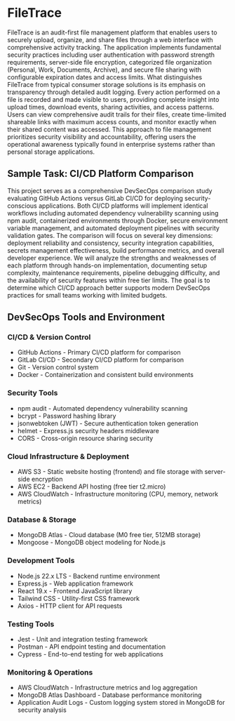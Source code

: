 # FileTrace
FileTrace is an audit-first file management platform that enables users to securely upload, organize, and share files through a web interface with comprehensive activity tracking. The application implements fundamental security practices including user authentication with password strength requirements, server-side file encryption, categorized file organization (Personal, Work, Documents, Archive), and secure file sharing with configurable expiration dates and access limits. What distinguishes FileTrace from typical consumer storage solutions is its emphasis on transparency through detailed audit logging. Every action performed on a file is recorded and made visible to users, providing complete insight into upload times, download events, sharing activities, and access patterns. Users can view comprehensive audit trails for their files, create time-limited shareable links with maximum access counts, and monitor exactly when their shared content was accessed. This approach to file management prioritizes security visibility and accountability, offering users the operational awareness typically found in enterprise systems rather than personal storage applications.

## Sample Task: CI/CD Platform Comparison
This project serves as a comprehensive DevSecOps comparison study evaluating GitHub Actions versus GitLab CI/CD for deploying security-conscious applications. Both CI/CD platforms will implement identical workflows including automated dependency vulnerability scanning using npm audit, containerized environments through Docker, secure environment variable management, and automated deployment pipelines with security validation gates. The comparison will focus on several key dimensions: deployment reliability and consistency, security integration capabilities, secrets management effectiveness, build performance metrics, and overall developer experience. We will analyze the strengths and weaknesses of each platform through hands-on implementation, documenting setup complexity, maintenance requirements, pipeline debugging difficulty, and the availability of security features within free tier limits. The goal is to determine which CI/CD approach better supports modern DevSecOps practices for small teams working with limited budgets.

## DevSecOps Tools and Environment
### CI/CD & Version Control
- GitHub Actions - Primary CI/CD platform for comparison
- GitLab CI/CD - Secondary CI/CD platform for comparison
- Git - Version control system
- Docker - Containerization and consistent build environments
### Security Tools
- npm audit - Automated dependency vulnerability scanning
- bcrypt - Password hashing library
- jsonwebtoken (JWT) - Secure authentication token generation
- helmet - Express.js security headers middleware
- CORS - Cross-origin resource sharing security
### Cloud Infrastructure & Deployment
- AWS S3 - Static website hosting (frontend) and file storage with server-side encryption
- AWS EC2 - Backend API hosting (free tier t2.micro)
- AWS CloudWatch - Infrastructure monitoring (CPU, memory, network metrics)
### Database & Storage
- MongoDB Atlas - Cloud database (M0 free tier, 512MB storage)
- Mongoose - MongoDB object modeling for Node.js
### Development Tools
- Node.js 22.x LTS - Backend runtime environment
- Express.js - Web application framework
- React 19.x - Frontend JavaScript library
- Tailwind CSS - Utility-first CSS framework
- Axios - HTTP client for API requests
### Testing Tools
- Jest - Unit and integration testing framework
- Postman - API endpoint testing and documentation
- Cypress - End-to-end testing for web applications
### Monitoring & Operations
- AWS CloudWatch - Infrastructure metrics and log aggregation
- MongoDB Atlas Dashboard - Database performance monitoring
- Application Audit Logs - Custom logging system stored in MongoDB for security analysis
